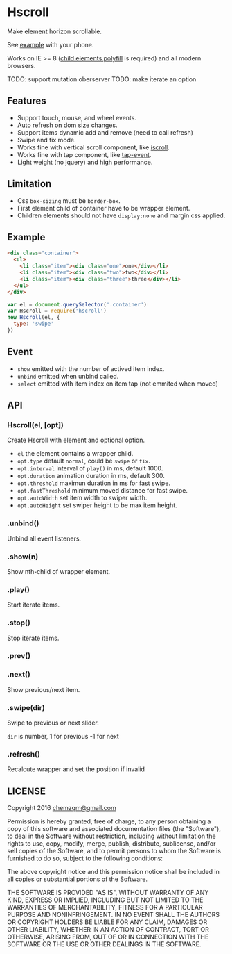 # Hscroll

Make element horizon scrollable.

See [example](https://chemzqm.github.io/hscroll) with your phone.

Works on IE >= 8 ([child elements polyfill](https://github.com/Alhadis/Snippets/blob/master/js/polyfills/IE8-child-elements.js) is required) and all modern browsers.

TODO: support mutation oberserver
TODO: make iterate an option

## Features

* Support touch, mouse, and wheel events.
* Auto refresh on dom size changes.
* Support items dynamic add and remove (need to call refresh)
* Swipe and fix mode.
* Works fine with vertical scroll component, like [iscroll](https://github.com/chemzqm/iscroll).
* Works fine with tap component, like [tap-event](https://github.com/chemzqm/tap-event).
* Light weight (no jquery) and high performance.

## Limitation

* Css `box-sizing` must be `border-box`.
* First element child of container have to be wrapper element.
* Children elements should not have `display:none` and margin css applied.

## Example

``` html
<div class="container">
  <ul>
    <li class="item"><div class="one">one</div></li>
    <li class="item"><div class="two">two</div></li>
    <li class="item"><div class="three">three</div></li>
  </ul>
</div>
```

``` js
var el = document.querySelector('.container')
var Hscroll = require('hscroll')
new Hscroll(el, {
  type: 'swipe'
})
```

## Event

* `show` emitted with the number of actived item index.
* `unbind` emitted when unbind called.
* `select` emitted with item index on item tap (not emmited when moved)

## API

### Hscroll(el, [opt])

Create Hscroll with element and optional option.
* `el` the element contains a wrapper child.
* `opt.type` default `normal`, could be `swipe` or `fix`.
* `opt.interval` interval of `play()` in ms, default 1000.
* `opt.duration` animation duration in ms, default 300.
* `opt.threshold` maximun duration in ms for fast swipe.
* `opt.fastThreshold` minimum moved distance for fast swipe.
* `opt.autoWidth` set item width to swiper width.
* `opt.autoHeight` set swiper height to be max item height.

### .unbind()

Unbind all event listeners.

### .show(n)

Show nth-child of wrapper element.

### .play()

Start iterate items.

### .stop()

Stop iterate items.

### .prev()
### .next()

Show previous/next item.

### .swipe(dir)

Swipe to previous or next slider.

`dir` is number, 1 for previous -1 for next

### .refresh()

Recalcute wrapper and set the position if invalid

## LICENSE

Copyright 2016 chemzqm@gmail.com

Permission is hereby granted, free of charge, to any person obtaining
a copy of this software and associated documentation files (the "Software"),
to deal in the Software without restriction, including without limitation
the rights to use, copy, modify, merge, publish, distribute, sublicense,
and/or sell copies of the Software, and to permit persons to whom the
Software is furnished to do so, subject to the following conditions:

The above copyright notice and this permission notice shall be included
in all copies or substantial portions of the Software.

THE SOFTWARE IS PROVIDED "AS IS", WITHOUT WARRANTY OF ANY KIND,
EXPRESS OR IMPLIED, INCLUDING BUT NOT LIMITED TO THE WARRANTIES
OF MERCHANTABILITY, FITNESS FOR A PARTICULAR PURPOSE AND NONINFRINGEMENT.
IN NO EVENT SHALL THE AUTHORS OR COPYRIGHT HOLDERS BE LIABLE FOR ANY CLAIM,
DAMAGES OR OTHER LIABILITY, WHETHER IN AN ACTION OF CONTRACT,
TORT OR OTHERWISE, ARISING FROM, OUT OF OR IN CONNECTION WITH THE SOFTWARE
OR THE USE OR OTHER DEALINGS IN THE SOFTWARE.
